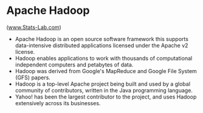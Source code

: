 Apache Hadoop 
==========================
(www.Stats-Lab.com)
- Apache Hadoop is an open source software framework this supports data-intensive distributed applications licensed under the Apache v2 license. 
- Hadoop enables applications to work with thousands of computational independent computers and petabytes of data. 
- Hadoop was derived from Google's MapReduce and Google File System (GFS) papers. 
- Hadoop is a top-level Apache project being built and used by a global community of contributors, written in the Java programming language. 
- Yahoo! has been the largest contributor to the project, and uses Hadoop extensively across its businesses.
